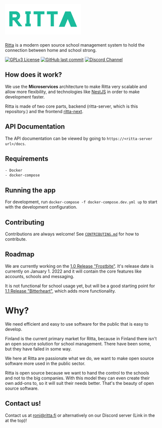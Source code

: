 # <img src="https://raw.githubusercontent.com/rittaschool/info/master/Ritta.png" height="100px" alt="ritta-server" />

<a href="https://ritta.fi">Ritta</a> is a modern open source school management system to hold the connection between home and school strong.

[![GPLv3 License](https://img.shields.io/badge/License-GPL%20v3-yellow.svg?style=for-the-badge)](https://opensource.org/licenses/)
[![GitHub last commit](https://img.shields.io/github/last-commit/rittaschool/ritta-server.svg?color=orange&style=for-the-badge&logo=git)](https://github.com/rittaschool/ritta-server/commits/master)
[![Discord Channel](https://img.shields.io/discord/718870928498360463.svg?color=blue&style=for-the-badge&logo=discord)](https://discord.gg/KwpZGyvX3Q)

## How does it work?

We use the **Microservices** architecture to make Ritta very scalable and allow more flexibility, and technologies like [NestJS](https://nestjs.com) in order to make development faster.

Ritta is made of two core parts, backend (ritta-server, which is this repository.) and the frontend [ritta-next](https://github.com/rittaschool/ritta-next).

## API Documentation

The API documentation can be viewed by going to `https://<ritta-server url>/docs`.

## Requirements

    - Docker
    - docker-compose

## Running the app

For development, run `docker-compose -f docker-compose.dev.yml up` to start with the development configuration.

## Contributing

Contributions are always welcome!
See [`CONTRIBUTING.md`](https://github.com/rittaschool/ritta-server/blob/master/CONTRIBUTING.md) for how to contribute.

## Roadmap

We are currently working on the [1.0 Release "Frostbite"](https://github.com/rittaschool/ritta-server/milestone/1). 
It's release date is currently on January 1. 2022 and it will contain the core features like accounts, schools and messaging. 

It is not functional for school usage yet, but will be a good starting point for [1.1 Release "Bitterheart"](https://github.com/rittaschool/ritta-server/milestone/2), which adds more functionality.

# Why?

We need efficient and easy to use software for the public that is easy to develop. 

Finland is the current primary market for Ritta, because in Finland there isn't an open source solution for school management. 
There have been some, but they have failed in some way. 

We here at Ritta are passionate what we do, we want to make open source software more used in the public sector.

Ritta is open source because we want to hand the control to the schools and not to the big companies. With this model they can even create their own add-ons to, so it will suit their needs better. That's the beauty of open source software.

## Contact us!

Contact us at [roni@ritta.fi](mailto:roni@ritta.fi) or alternatively on our Discord server (Link in the at the top)!
